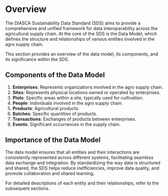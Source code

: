 # Overview

The DIASCA Sustainability Data Standard (SDS) aims to provide a comprehensive and unified framework for data interoperability across the agricultural supply chain. At the core of the SDS is the Data Model, which defines the structure and relationships of various entities involved in the agro supply chain.

This section provides an overview of the data model, its components, and its significance within the SDS.

## Components of the Data Model

1. **Enterprises**: Represents organizations involved in the agro supply chain.
2. **Sites**: Represents physical locations owned or operated by enterprises.
3. **Plots**: Specific areas within a site, typically used for cultivation.
4. **People**: Individuals involved in the agro supply chain.
5. **Products**: Agricultural products.
6. **Batches**: Specific quantities of products.
7. **Transactions**: Exchanges of products between enterprises.
8. **Events**: Significant occurrences in the supply chain.

## Importance of the Data Model

The data model ensures that all entities and their interactions are consistently represented across different systems, facilitating seamless data exchange and integration. By standardizing the way data is structured and shared, the SDS helps reduce inefficiencies, improve data quality, and promote collaboration and shared learning.

For detailed descriptions of each entity and their relationships, refer to the subsequent sections.
